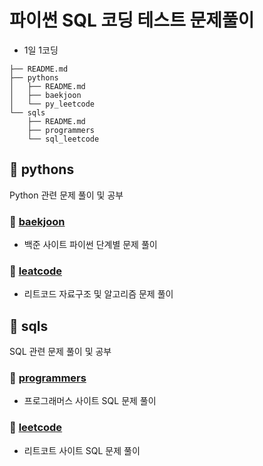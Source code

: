 # 파이썬 SQL 코딩 테스트 문제풀이
- 1일 1코딩

```
├── README.md
├── pythons
│   ├── README.md
│   ├── baekjoon
│   └── py_leetcode
└── sqls
    ├── README.md
    ├── programmers
    └── sql_leetcode
```

## **🐍 pythons**
Python 관련 문제 풀이 및 공부
### 📙 [baekjoon](https://www.acmicpc.net/)
- 백준 사이트 파이썬 단계별 문제 풀이
### 📘 [leatcode](https://leetcode.com) 
- 리트코드 자료구조 및 알고리즘 문제 풀이



## **📑 sqls**
SQL 관련 문제 풀이 및 공부
### 📕 [programmers](https://programmers.co.kr/learn/challenges?tab=sql_practice_kit)
- 프로그래머스 사이트 SQL 문제 풀이
### 📕 [leetcode](https://leetcode.com/study-plan/sql/?progress=tdvteg5)
- 리트코트 사이트 SQL 문제 풀이
